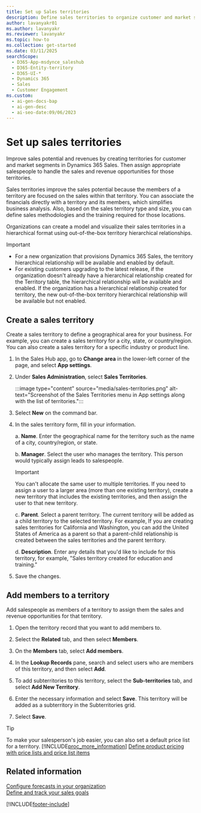 ```yaml
---
title: Set up Sales territories
description: Define sales territories to organize customer and market segments, assign salespeople, and simplify business analysis.
author: lavanyakr01
ms.author: lavanyakr
ms.reviewer: lavanyakr
ms.topic: how-to
ms.collection: get-started
ms.date: 03/11/2025
searchScope:
  - D365-App-msdynce_saleshub
  - D365-Entity-territory
  - D365-UI-*
  - Dynamics 365
  - Sales
  - Customer Engagement
ms.custom:
  - ai-gen-docs-bap
  - ai-gen-desc
  - ai-seo-date:09/06/2023
---
```

# Set up sales territories

Improve sales potential and revenues by creating territories for customer and market segments in Dynamics 365 Sales. Then assign appropriate salespeople to handle the sales and revenue opportunities for those territories.  
  
Sales territories improve the sales potential because the members of a territory are focused on the sales within that territory. You can associate the financials directly with a territory and its members, which simplifies business analysis. Also, based on the sales territory type and size, you can define sales methodologies and the training required for those locations.  

Organizations can create a model and visualize their sales territories in a hierarchical format using out-of-the-box territory hierarchical relationships.

> [!IMPORTANT]
> - For a new organization that provisions Dynamics 365 Sales, the territory hierarchical relationship will be available and enabled by default.
> - For existing customers upgrading to the latest release, if the organization doesn't already have a hierarchical relationship created for the Territory table, the hierarchical relationship will be available and enabled. If the organization has a hierarchical relationship created for territory, the new out-of-the-box territory hierarchical relationship will be available but not enabled.

## Create a sales territory

Create a sales territory to define a geographical area for your business. For example, you can create a sales territory for a city, state, or country/region. You can also create a sales territory for a specific industry or product line.

1. In the Sales Hub app, go to **Change area** in the lower-left corner of the page, and select **App settings**.

1. Under **Sales Administration**, select **Sales Territories**.

   :::image type="content" source="media/sales-territories.png" alt-text="Screenshot of the Sales Territories menu in App settings along with the list of territories.":::
1. Select **New** on the command bar.

4. In the sales territory form, fill in your information.

   a. **Name**. Enter the geographical name for the territory such as the name of a city, country/region, or state.

   b. **Manager**. Select the user who manages the territory. This person would typically assign leads to salespeople.

    > [!Important]
    > You can't allocate the same user to multiple territories. If you need to assign a user to a larger area (more than one existing territory), create a new territory that includes the existing territories, and then assign the user to that new territory.
  
   c.  **Parent**. Select a parent territory. The current territory will be added as a child territory to the selected territory. For example, If you are creating sales territories for California and Washington, you can add the United States of America as a parent so that a parent-child relationship is created between the sales territories and the parent territory.  

   d. **Description**. Enter any details that you'd like to include for this territory, for example, "Sales territory created for education and training."

5. Save the changes.

## Add members to a territory

Add salespeople as members of a territory to assign them the sales and revenue opportunities for that territory.  

1. Open the territory record that you want to add members to.

2. Select the **Related** tab, and then select **Members**.

3. On the **Members** tab, select **Add members**.

4. In the **Lookup Records** pane, search and select users who are members of this territory, and then select **Add**.

5. To add subterritories to this territory, select the **Sub-territories** tab, and select **Add New Territory**.  

6. Enter the necessary information and select **Save**. This territory will be added as a subterritory in the Subterritories grid.

7. Select **Save**. 

> [!TIP]
>  To make your salesperson's job easier, you can also set a default price list for a territory. [!INCLUDE[proc_more_information](../includes/proc-more-information.md)] [Define product pricing with price lists and price list items](create-price-lists-price-list-items-define-pricing-products.md)  
  
## Related information  

[Configure forecasts in your organization](configure-forecast.md)  
[Define and track your sales goals](goals-overview.md)  




[!INCLUDE[footer-include](../includes/footer-banner.md)]
